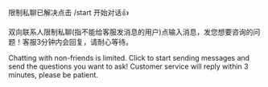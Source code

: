 限制私聊已解决点击 /start 开始对话👍

双向联系人限制私聊(指不能给客服发消息的用户)点输入消息，发您想要咨询的问题！客服3分钟内会回复，请耐心等待。

Chatting with non-friends is limited. Click to start sending messages and send the questions you want to ask! Customer service will reply within 3 minutes, please be patient.
